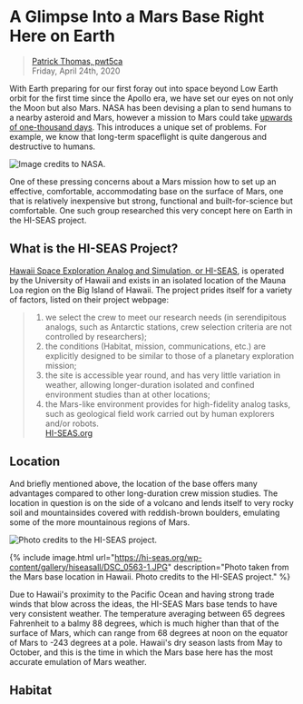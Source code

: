 # A Glimpse Into a Mars Base Right Here on Earth

> [Patrick Thomas, pwt5ca](https://github.com/patthomasrick)  
> Friday, April 24th, 2020

With Earth preparing for our first foray out into space beyond Low Earth orbit for the first time since the Apollo era, we have set our eyes on not only the Moon but also Mars. NASA has been devising a plan to send humans to a nearby asteroid and Mars, however a mission to Mars could take [upwards of one-thousand days](https://nvite.jsc.nasa.gov/presentations/b2/D1_Mars_Connolly.pdf). This introduces a unique set of problems. For example, we know that long-term spaceflight is quite dangerous and destructive to humans. 

![Image credits to NASA.](https://www.nasa.gov/sites/default/files/styles/full_width_feature/public/thumbnails/image/journey_to_mars.jpeg)

One of these pressing concerns about a Mars mission how to set up an effective, comfortable, accommodating base on the surface of Mars, one that is relatively inexpensive but strong, functional and built-for-science but comfortable. One such group researched this very concept here on Earth in the HI-SEAS project.

## What is the HI-SEAS Project?

[Hawaii Space Exploration Analog and Simulation, or HI-SEAS](https://hi-seas.org/), is operated by the University of Hawaii and exists in an isolated location of the Mauna Loa region on the Big Island of Hawaii. The project prides itself for a variety of factors, listed on their project webpage:

> 1. we select the crew to meet our research needs (in serendipitous analogs, such as Antarctic stations, crew selection criteria are not controlled by researchers);
> 2. the conditions (Habitat, mission, communications, etc.) are explicitly designed to be similar to those of a planetary exploration mission;
> 3. the site is accessible year round, and has very little variation in weather, allowing longer-duration isolated and confined environment studies than at other locations;
>4. the Mars-like environment provides for high-fidelity analog tasks, such as geological field work carried out by human explorers and/or robots.  
> [HI-SEAS.org](https://hi-seas.org/)

## Location

And briefly mentioned above, the location of the base offers many advantages compared to other long-duration crew mission studies. The location in question is on the side of a volcano and lends itself to very rocky soil and mountainsides covered with reddish-brown boulders, emulating some of the more mountainous regions of Mars.

![Photo credits to the HI-SEAS project.](https://hi-seas.org/wp-content/gallery/hiseasall/DSC_0563-1.JPG)

{% include image.html url="https://hi-seas.org/wp-content/gallery/hiseasall/DSC_0563-1.JPG" description="Photo taken from the Mars base location in Hawaii. Photo credits to the HI-SEAS project." %}

Due to Hawaii's proximity to the Pacific Ocean and having strong trade winds that blow across the ideas, the HI-SEAS Mars base tends to have very consistent weather. The temperature averaging between 65 degrees Fahrenheit to a balmy 88 degrees, which is much higher than that of the surface of Mars, which can range from 68 degrees at noon on the equator of Mars to -243 degrees at a pole. Hawaii's dry season lasts from May to October, and this is the time in which the Mars base here has the most accurate emulation of Mars weather.

## Habitat
